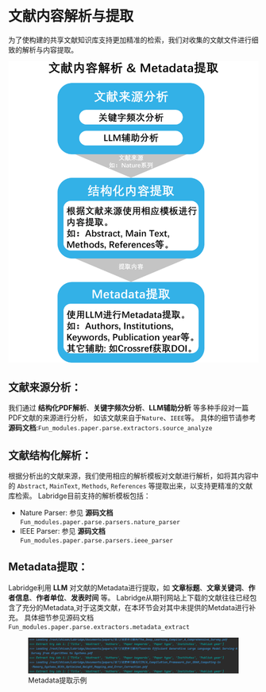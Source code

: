 # 文献内容解析与提取

为了使构建的共享文献知识库支持更加精准的检索，我们对收集的文献文件进行细致的解析与内容提取。

![文献解析与提取](../images/paper_parse.png)

## **文献来源分析**：
我们通过 **结构化PDF解析**、**关键字频次分析**、**LLM辅助分析** 等多种手段对一篇PDF文献的来源进行分析，
如该文献来自于`Nature`、`IEEE`等。
具体的细节请参考 **源码文档**:`Fun_modules.paper.parse.extractors.source_analyze`

## **文献结构化解析**：
根据分析出的文献来源，我们使用相应的解析模板对文献进行解析，如将其内容中的 
`Abstract`, `MainText`, `Methods`, `References` 等提取出来，以支持更精准的文献库检索。
Labridge目前支持的解析模板包括：
  - Nature Parser: 参见 **源码文档** `Fun_modules.paper.parse.parsers.nature_parser`
  - IEEE Parser: 参见 **源码文档** `Fun_modules.paper.parse.parsers.ieee_parser`

## **Metadata提取**：
Labridge利用 **LLM** 对文献的Metadata进行提取，如 **文章标题**、**文章关键词**、**作者信息**、**作者单位**、**发表时间** 等。
Labridge从期刊网站上下载的文献往往已经包含了充分的Metadata,对于这类文献，在本环节会对其中未提供的Metdata进行补充。
具体细节参见源码文档 `Fun_modules.paper.parse.extractors.metadata_extract`


<figure class="figure-image">
  <img src="\assets\images\function_modules\paper\shared_papers\parse.png" alt="Example" />
  <figcaption>Metadata提取示例</figcaption>
</figure>